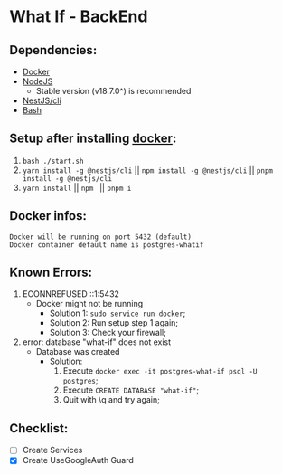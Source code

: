 # What If - BackEnd

## Dependencies:
- [Docker](https://www.docker.com/)
- [NodeJS](https://nodejs.org/)
	- Stable version (v18.7.0^) is recommended
- [NestJS/cli](https://docs.nestjs.com/cli/overview)
- [Bash](https://git-scm.com/downloads)

## Setup after installing [docker](https://www.docker.com/):
1.  `bash ./start.sh`
2. `yarn install -g @nestjs/cli` || `npm install -g @nestjs/cli` || `pnpm install -g @nestjs/cli`
3. `yarn install` || `npm ` || `pnpm i`

## Docker infos:
	Docker will be running on port 5432 (default)
	Docker container default name is postgres-whatif

## Known Errors:

1. ECONNREFUSED ::1:5432
	- Docker might not be running
		- Solution 1: `sudo service run docker`;
		- Solution 2: Run setup step 1 again;
		- Solution 3: Check your firewall;
2. error: database "what-if" does not exist
	- Database was created
		- Solution: 
			1. Execute `docker exec -it postgres-what-if psql -U postgres`;
			2. Execute `CREATE DATABASE "what-if"`;
			3. Quit with \q and try again;


## Checklist:
 - [ ] Create Services
 - [x] Create UseGoogleAuth Guard
